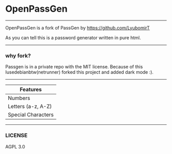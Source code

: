# OpenPassGen
----------------------------------
OpenPassGen is a fork of PassGen by https://github.com/LyubomirT

As you can tell this is a password generator written in pure html. 

-----------------
### why fork? 
Passgen is in a private repo with the MIT license. Because of this Iusedebianbtw(netrunner) forked this project and added dark mode :).

-----------------

|  Features  |
| ------- |
| Numbers |
|   Letters (a-z, A-Z)  |
| Special Characters |

-----------------
### LICENSE

AGPL 3.0
